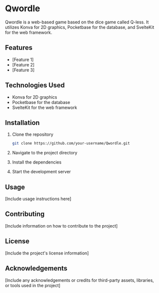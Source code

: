 # Qwordle

Qwordle is a web-based game based on the dice game called Q-less. It utilizes Konva for 2D graphics, Pocketbase for the database, and SvelteKit for the web framework.

## Features
- [Feature 1]
- [Feature 2]
- [Feature 3]

## Technologies Used
- Konva for 2D graphics
- Pocketbase for the database
- SvelteKit for the web framework

## Installation
1. Clone the repository
   ```sh
   git clone https://github.com/your-username/Qwordle.git
2. Navigate to the project directory

3. Install the dependencies

4. Start the development server





## Usage
[Include usage instructions here]

## Contributing
[Include information on how to contribute to the project]

## License
[Include the project's license information]

## Acknowledgements
[Include any acknowledgements or credits for third-party assets, libraries, or tools used in the project]
